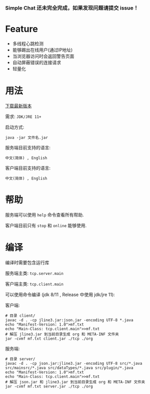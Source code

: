 ### Simple Chat 还未完全完成，如果发现问题请提交 issue！

# Feature

 - 多线程心跳检测
 - 能够踢出在线用户(通过IP地址)
 - 当浏览器访问时会返回警告页面
 - 自动屏蔽错误的连接请求
 - 轻量化

# 用法
[下载最新版本](https://github.com/XIAYM-gh/Simple-Chat/releases/tag/v1.0.0)

需求: `JDK/JRE 11+`

启动方式:<br>

```shell
java -jar 文件名.jar
```

服务端目前支持的语言:

`中文(简体) , English`

客户端目前支持的语言:

`中文(简体) , English`

# 帮助

服务端可以使用 `help` 命令查看所有帮助.

客户端目前只有 `stop` 和 `online` 能够使用.

# 编译

编译时需要包含运行库


服务端主类: `tcp.server.main`

客户端主类: `tcp.client.main`

可以使用命令编译 (jdk 8/11 , Release 中使用 jdk/jre 11):


客户端:

```shell
# 目录 client/
javac -d . -cp jline3.jar:json.jar -encoding UTF-8 *.java
echo "Manifest-Version: 1.0">mf.txt
echo "Main-Class: tcp.client.main">>mf.txt
# 解压 jline3.jar 到当前目录生成 org 和 META-INF 文件夹
jar -cvmf mf.txt client.jar ./tcp ./org
```

服务端:

```shell
# 目录 server/
javac -d . -cp json.jar:jline3.jar -encoding UTF-8 src/*.java src/mainsrc/*.java src/dataTypes/*.java src/plugin/*.java
echo "Manifest-Version: 1.0">mf.txt
echo "Main-Class: tcp.client.main">>mf.txt
# 解压 json.jar 和 jline3.jar 到当前目录生成 org 和 META-INF 文件夹
jar -cvmf mf.txt server.jar ./tcp ./org
```
